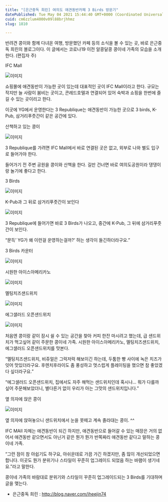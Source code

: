 ```yaml
---
title: "[은근중독 희린] 여의도 애견동반카페 3 Birds 방문기"
datePublished: Tue May 04 2021 15:44:40 GMT+0000 (Coordinated Universal Time)
cuid: cm6zzlum4000v09l88brjhhmz
slug: 1810

---
```



반려견 콩이와 함께 다녀온 여행, 방문했던 카페 등의 소식을 볼 수 있는 곳, 바로 은근중독 희린의 블로그이다. 이 글에서는 코로나19 이전 알콩달콩 콩이네 가족의 모습을 소개한다. (편집자 주)

IFC Mall

![이미지](https://cdn.hashnode.com/res/hashnode/image/upload/v1739248402350/8353edd1-7c3a-438a-94bc-84a833f07dc3.png)

쇼핑몰에 애견동반이 가능한 곳이 있는데 대표적인 곳이 IFC Mall이라고 한다. 규모는 작지만 늘 사람이 붐비는 곳이고, 콘레드호텔과 연결되어 있어 숙박과 쇼핑을 한번에 즐길 수 있는 곳이리고 한다.

이곳에 YG에서 운영한다는 3 Republique는 애견동반이 가능한 곳으로 3 birds, K-Pub, 삼거리푸줏간이 같은 공간에 있다.

산책하고 있는 콩이

![이미지](https://cdn.hashnode.com/res/hashnode/image/upload/v1739248405076/53215387-a19a-4500-bd52-0d20dd563afb.png)

3 Republique를 가려면 IFC Mall에서 바로 연결된 곳은 없고, 외부로 나와 별도 입구로 들어가야 한다.

들어가기 전 주변 공원을 콩이와 산책을 한다. 길만 건너면 바로 여의도공원이라 댕댕이랑 놀기에 좋다고 한다.

3 Birds

![이미지](https://cdn.hashnode.com/res/hashnode/image/upload/v1739248407558/0a737239-8f2f-439e-9291-692897d17996.png)

K-Pub과 그 뒤로 삼거리푸줏간이 보인다

![이미지](https://cdn.hashnode.com/res/hashnode/image/upload/v1739248410294/89466cbe-b8c0-438d-81a7-34d4e04841ef.png)

3 Republique에 들어가면 바로 3 Birds가 나오고, 중간에 K-Pub, 그 뒤에 삼거리푸줏간이 보인다.

“문득’ YG가 왜 이런걸 운영하는걸까?’ 하는 생각이 들긴하더라구요.”

3 Birds 카운터

![이미지](https://cdn.hashnode.com/res/hashnode/image/upload/v1739248413480/569de161-74f1-4b1e-b6d2-019bc7093512.png)

시원한 아이스아메리카노

![이미지](https://cdn.hashnode.com/res/hashnode/image/upload/v1739248416100/1514e528-e3d9-4f69-abd0-63902819e3ea.png)

멜팅치즈샌드위치

![이미지](https://cdn.hashnode.com/res/hashnode/image/upload/v1739248418856/cbf5c9df-b564-4b3d-9b86-70ea5071ecaf.png)

에그샐러드 오픈샌드위치

![이미지](https://cdn.hashnode.com/res/hashnode/image/upload/v1739248421354/159612bb-fa37-4e30-bdff-7f55363d5afe.png)

처음엔 콩이랑 같이 잠시 쉴 수 있는 공간을 찾아 커피 한잔 마시려고 했는데, 급 샌드위치가 먹고싶어 같이 주문한 콩이네 가족. 시원한 아이스아메리카노, 멜팅치즈샌드위치, 에그샐러드 오픈샌드위치를 맛본다.

“멜팅치즈샌드위치, 비쥬얼은 그럭저럭 해보이긴 하는데, 두툼한 빵 사이에 녹은 치즈가 잇어 맛있더라구요. 후렌치후라이도 좀 풍성하고 멋스럽게 플레이팅을 했으면 참 좋았겠다 싶더라구요.”

“에그샐러드 오픈샌드위치, 집에서도 자주 해먹는 샌드위치인데 혹시나… 뭐가 다를까 싶어 주문해보았더니, 별다른거 없이 우리가 아는 그맛의 샌드위치입니다.”

옆 의자에 앉은 콩이

![이미지](https://cdn.hashnode.com/res/hashnode/image/upload/v1739248424194/c47c3ec6-7829-40f5-a47a-b132e28ddc53.png)

옆 의자에 앉혀놓으니 샌드위치에서 눈을 못떼고 계속 졸라대는 콩이. ^^

IFC MAll 자체는 애견동반이 되긴 하지만, 애견동반으로 들어갈 수 있는 매장은 거의 없어서 애견동반 같으면서도 아닌거 같은 뭔가 뭔가 반쪽짜리 애견동반 같다고 말하는 콩이네 가족.

“그런 점이 참 아쉽기도 하구요, 아쉬운데로 가끔 가긴 하겠지만, 좀 많이 개선되었으면 합니다. 이곳도 뭔가 분위기나 스타일이 꾸준히 업그레이드 되었음 하는 바램이 생기네요.”라고 말한다.

콩이네 가족의 바람대로 분위기와 스타일이 꾸준히 업그레이드되는 3 Birds를 기대하며 글을 맺는다.

- 은근중독 희린 : http://blog.naver.com/iheejin74